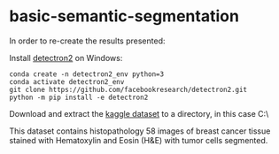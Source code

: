 # basic-semantic-segmentation

In order to re-create the results presented:

Install [detectron2](https://github.com/facebookresearch/detectron2) on Windows:
```
conda create -n detectron2_env python=3
conda activate detectron2_env
git clone https://github.com/facebookresearch/detectron2.git
python -m pip install -e detectron2
```

Download and extract the [kaggle dataset](https://www.kaggle.com/datasets/andrewmvd/breast-cancer-cell-segmentation) to a directory, in this case C:\

This dataset contains histopathology 58 images of breast cancer tissue stained with Hematoxylin and Eosin (H&E) with tumor cells segmented.
